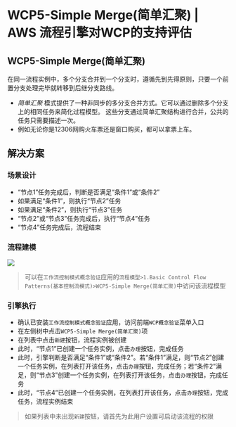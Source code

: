 # WCP5-Simple Merge(简单汇聚) | AWS 流程引擎对WCP的支持评估

## WCP5-Simple Merge(简单汇聚)

在同一流程实例中，多个分支合并到一个分支时，遵循先到先得原则，只要一个前置分支处理完毕就转移到后继分支路线。

  * _简单汇聚_ 模式提供了一种非同步的多分支合并方式。它可以通过删除多个分支上的相同任务来简化过程模型。 这些分支通过简单汇聚结构进行合并，公共的任务只需要描述一次。
  * 例如无论你是12306网购火车票还是窗口购买，都可以拿票上车。

## 解决方案

### 场景设计

  * “节点1”任务完成后，判断是否满足“条件1”或“条件2”
  * 如果满足“条件1”，则执行“节点2”任务
  * 如果满足“条件2”，则执行“节点3”任务
  * “节点2”或“节点3”任务完成后，执行“节点4”任务
  * “节点4”任务完成后，流程结束

### 流程建模

![](https://docs.awspaas.com/reference-guide/aws-paas-wcp-reference-guide/part1/wcp5-process-model.png)

> 可以在`工作流控制模式概念验证`应用的`流程模型>1.Basic Control Flow Patterns(基本控制流模式)>WCP5-Simple Merge(简单汇聚)`中访问该流程模型

### 引擎执行

  * 确认已安装`工作流控制模式概念验证`应用，访问前端`WCP概念验证`菜单入口
  * 在左侧树中点击`WCP5-Simple Merge(简单汇聚)`项
  * 在列表中点击`新建`按钮，流程实例被创建
  * 此时，“节点1”已创建一个任务实例，点击`办理`按钮，完成任务
  * 此时，引擎判断是否满足“条件1”或“条件2”。若“条件1”满足，则“节点2”创建一个任务实例，在列表打开该任务，点击`办理`按钮，完成任务；若“条件2”满足，则“节点3”创建一个任务实例，在列表打开该任务，点击`办理`按钮，完成任务
  * 此时，“节点4”已创建一个任务实例，在列表打开该任务，点击`办理`按钮，完成任务，流程实例结束

> 如果列表中未出现`新建`按钮，请首先为此用户设置可启动该流程的权限
